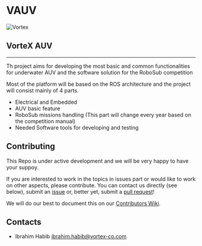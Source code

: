# VAUV

![Vortex](./vortexLogoupdate.jpg)

## VorteX AUV

---------

Th project aims for developing the most basic and common functionalities for underwater AUV and the software solution for the RoboSub competition 

Most of the platform will be based on the ROS architecture and the project will consist mainly of 4 parts.
* Electrical and Embedded 
* AUV basic feature
* RoboSub missions handling (This part will change every year based on the competition manual)
* Needed Software tools for developing and testing 

## Contributing

This Repo is under active development and we will be very happy to have your suppoy.

If you are interested to work in the topics in issues part or would like to work on other aspects, please contribute.  You can contact us directly (see below), submit an [issue](https://github.com/VorteX-co/VAUV/issues) or, better yet, submit a [pull request](https://github.com/VorteX-co/VAUV/pulls)!

We will do our best to document this on our [Contributors Wiki](https://github.com/VorteX-co/VAUV/wiki).

## Contacts

* Ibrahim Habib <ibrahim.habib@vortex-co.com>
